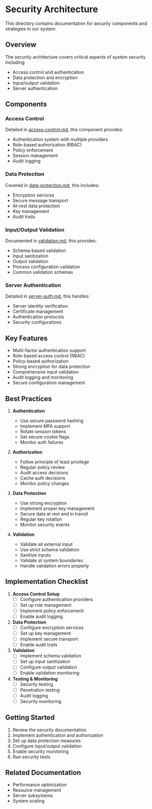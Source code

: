 # Security Architecture

This directory contains documentation for security components and strategies in our system.

## Overview

The security architecture covers critical aspects of system security including:
- Access control and authentication
- Data protection and encryption
- Input/output validation
- Server authentication

## Components

### Access Control
Detailed in [access-control.md](./access-control.md), this component provides:
- Authentication system with multiple providers
- Role-based authorization (RBAC)
- Policy enforcement
- Session management
- Audit logging

### Data Protection
Covered in [data-protection.md](./data-protection.md), this includes:
- Encryption services
- Secure message transport
- At-rest data protection
- Key management
- Audit trails

### Input/Output Validation
Documented in [validation.md](./validation.md), this provides:
- Schema-based validation
- Input sanitization
- Output validation
- Process configuration validation
- Common validation schemas

### Server Authentication
Detailed in [server-auth.md](./server-auth.md), this handles:
- Server identity verification
- Certificate management
- Authentication protocols
- Security configurations

## Key Features

- Multi-factor authentication support
- Role-based access control (RBAC)
- Policy-based authorization
- Strong encryption for data protection
- Comprehensive input validation
- Audit logging and monitoring
- Secure configuration management

## Best Practices

1. **Authentication**
   - Use secure password hashing
   - Implement MFA support
   - Rotate session tokens
   - Set secure cookie flags
   - Monitor auth failures

2. **Authorization**
   - Follow principle of least privilege
   - Regular policy review
   - Audit access decisions
   - Cache auth decisions
   - Monitor policy changes

3. **Data Protection**
   - Use strong encryption
   - Implement proper key management
   - Secure data at rest and in transit
   - Regular key rotation
   - Monitor security events

4. **Validation**
   - Validate all external input
   - Use strict schema validation
   - Sanitize inputs
   - Validate at system boundaries
   - Handle validation errors properly

## Implementation Checklist

1. **Access Control Setup**
   - [ ] Configure authentication providers
   - [ ] Set up role management
   - [ ] Implement policy enforcement
   - [ ] Enable audit logging

2. **Data Protection**
   - [ ] Configure encryption services
   - [ ] Set up key management
   - [ ] Implement secure transport
   - [ ] Enable audit trails

3. **Validation**
   - [ ] Implement schema validation
   - [ ] Set up input sanitization
   - [ ] Configure output validation
   - [ ] Enable validation monitoring

4. **Testing & Monitoring**
   - [ ] Security testing
   - [ ] Penetration testing
   - [ ] Audit logging
   - [ ] Security monitoring

## Getting Started

1. Review the security documentation
2. Implement authentication and authorization
3. Set up data protection measures
4. Configure input/output validation
5. Enable security monitoring
6. Run security tests

## Related Documentation

- Performance optimization
- Resource management
- Server subsystems
- System scaling 